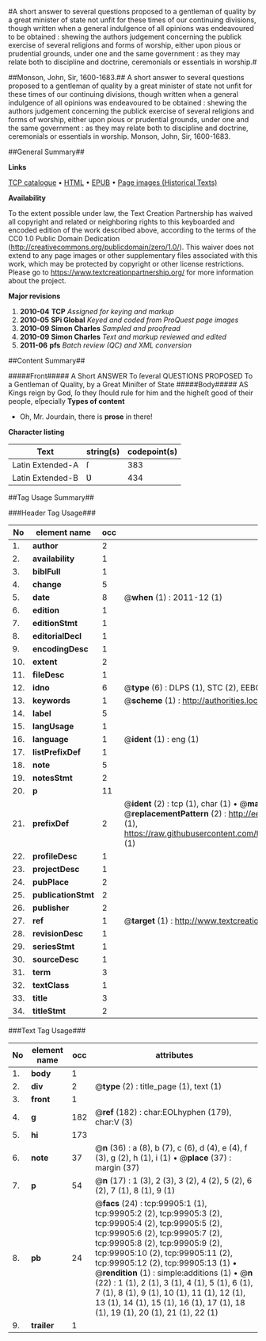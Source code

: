 #A short answer to several questions proposed to a gentleman of quality by a great minister of state not unfit for these times of our continuing divisions, though written when a general indulgence of all opinions was endeavoured to be obtained : shewing the authors judgement concerning the publick exercise of several religions and forms of worship, either upon pious or prudential grounds, under one and the same government : as they may relate both to discipline and doctrine, ceremonials or essentials in worship.#

##Monson, John, Sir, 1600-1683.##
A short answer to several questions proposed to a gentleman of quality by a great minister of state not unfit for these times of our continuing divisions, though written when a general indulgence of all opinions was endeavoured to be obtained : shewing the authors judgement concerning the publick exercise of several religions and forms of worship, either upon pious or prudential grounds, under one and the same government : as they may relate both to discipline and doctrine, ceremonials or essentials in worship.
Monson, John, Sir, 1600-1683.

##General Summary##

**Links**

[TCP catalogue](http://www.ota.ox.ac.uk/tcp/)  • 
[HTML](http://tei.it.ox.ac.uk/tcp/Texts-HTML/free/A51/A51171.html)  • 
[EPUB](http://tei.it.ox.ac.uk/tcp/Texts-EPUB/free/A51/A51171.epub) • 
[Page images (Historical Texts)](https://historicaltexts.jisc.ac.uk/eebo-13520004e)

**Availability**

To the extent possible under law, the Text Creation Partnership has waived all copyright and related or neighboring rights to this keyboarded and encoded edition of the work described above, according to the terms of the CC0 1.0 Public Domain Dedication (http://creativecommons.org/publicdomain/zero/1.0/). This waiver does not extend to any page images or other supplementary files associated with this work, which may be protected by copyright or other license restrictions. Please go to https://www.textcreationpartnership.org/ for more information about the project.

**Major revisions**

1. __2010-04__ __TCP__ *Assigned for keying and markup*
1. __2010-05__ __SPi Global__ *Keyed and coded from ProQuest page images*
1. __2010-09__ __Simon Charles__ *Sampled and proofread*
1. __2010-09__ __Simon Charles__ *Text and markup reviewed and edited*
1. __2011-06__ __pfs__ *Batch review (QC) and XML conversion*

##Content Summary##

#####Front#####
A Short ANSWER To ſeveral QUESTIONS PROPOSED To a Gentleman of Quality, by a Great Miniſter of State
#####Body#####
AS Kings reign by God, ſo they ſhould rule for him and the higheſt good of their people, eſpecially 
**Types of content**

  * Oh, Mr. Jourdain, there is **prose** in there!

**Character listing**


|Text|string(s)|codepoint(s)|
|---|---|---|
|Latin Extended-A|ſ|383|
|Latin Extended-B|Ʋ|434|

##Tag Usage Summary##

###Header Tag Usage###

|No|element name|occ|attributes|
|---|---|---|---|
|1.|__author__|2||
|2.|__availability__|1||
|3.|__biblFull__|1||
|4.|__change__|5||
|5.|__date__|8| @__when__ (1) : 2011-12 (1)|
|6.|__edition__|1||
|7.|__editionStmt__|1||
|8.|__editorialDecl__|1||
|9.|__encodingDesc__|1||
|10.|__extent__|2||
|11.|__fileDesc__|1||
|12.|__idno__|6| @__type__ (6) : DLPS (1), STC (2), EEBO-CITATION (1), OCLC (1), VID (1)|
|13.|__keywords__|1| @__scheme__ (1) : http://authorities.loc.gov/ (1)|
|14.|__label__|5||
|15.|__langUsage__|1||
|16.|__language__|1| @__ident__ (1) : eng (1)|
|17.|__listPrefixDef__|1||
|18.|__note__|5||
|19.|__notesStmt__|2||
|20.|__p__|11||
|21.|__prefixDef__|2| @__ident__ (2) : tcp (1), char (1)  •  @__matchPattern__ (2) : ([0-9\-]+):([0-9IVX]+) (1), (.+) (1)  •  @__replacementPattern__ (2) : http://eebo.chadwyck.com/downloadtiff?vid=$1&page=$2 (1), https://raw.githubusercontent.com/textcreationpartnership/Texts/master/tcpchars.xml#$1 (1)|
|22.|__profileDesc__|1||
|23.|__projectDesc__|1||
|24.|__pubPlace__|2||
|25.|__publicationStmt__|2||
|26.|__publisher__|2||
|27.|__ref__|1| @__target__ (1) : http://www.textcreationpartnership.org/docs/. (1)|
|28.|__revisionDesc__|1||
|29.|__seriesStmt__|1||
|30.|__sourceDesc__|1||
|31.|__term__|3||
|32.|__textClass__|1||
|33.|__title__|3||
|34.|__titleStmt__|2||


###Text Tag Usage###

|No|element name|occ|attributes|
|---|---|---|---|
|1.|__body__|1||
|2.|__div__|2| @__type__ (2) : title_page (1), text (1)|
|3.|__front__|1||
|4.|__g__|182| @__ref__ (182) : char:EOLhyphen (179), char:V (3)|
|5.|__hi__|173||
|6.|__note__|37| @__n__ (36) : a (8), b (7), c (6), d (4), e (4), f (3), g (2), h (1), i (1)  •  @__place__ (37) : margin (37)|
|7.|__p__|54| @__n__ (17) : 1 (3), 2 (3), 3 (2), 4 (2), 5 (2), 6 (2), 7 (1), 8 (1), 9 (1)|
|8.|__pb__|24| @__facs__ (24) : tcp:99905:1 (1), tcp:99905:2 (2), tcp:99905:3 (2), tcp:99905:4 (2), tcp:99905:5 (2), tcp:99905:6 (2), tcp:99905:7 (2), tcp:99905:8 (2), tcp:99905:9 (2), tcp:99905:10 (2), tcp:99905:11 (2), tcp:99905:12 (2), tcp:99905:13 (1)  •  @__rendition__ (1) : simple:additions (1)  •  @__n__ (22) : 1 (1), 2 (1), 3 (1), 4 (1), 5 (1), 6 (1), 7 (1), 8 (1), 9 (1), 10 (1), 11 (1), 12 (1), 13 (1), 14 (1), 15 (1), 16 (1), 17 (1), 18 (1), 19 (1), 20 (1), 21 (1), 22 (1)|
|9.|__trailer__|1||
